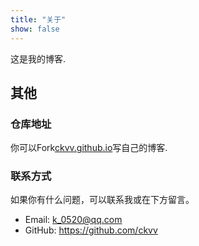 ```yaml
---
title: "关于"
show: false
---
```


这是我的博客. 

## 其他

### 仓库地址
你可以Fork[ckvv.github.io](https://github.com/ckvv/ckvv.github.io)写自己的博客. 

### 联系方式
如果你有什么问题，可以联系我或在下方留言。
+ Email: [k_0520@qq.com](mailto:k_0520@qq.com)
+ GitHub: <https://github.com/ckvv>



